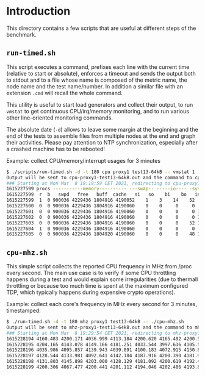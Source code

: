 # Introduction

This directory contains a few scripts that are useful at different steps of
the benchmark.

## `run-timed.sh`
This script executes a command, prefixes each line with the current time
(relative to start or absolute), enforces a timeout and sends the output
both to stdout and to a file whose name is composed of the metric name,
the node name and the test name/number. In addition a similar file with
an extension `.cmd` will recall the whole command.

This utility is useful to start load generators and collect their output,
to run `vmstat` to get continuous CPU/irq/memory monitoring, and to run
various other line-oriented monitoring commands.

The absolute date (`-d`) allows to leave some margin at the beginning and
the end of the tests to assemble files from multiple nodes at the end and
graph their activities. Please pay attention to NTP synchronization,
especially after a crashed machine has to be rebooted!

Example: collect CPU/memory/interrupt usages for 3 minutes

```sh
$ ./scripts/run-timed.sh -d -t 180 cpu proxy1 test13-64kB -- vmstat 1
Output will be sent to cpu-proxy1-test13-64kB.out and the command to cpu-proxy1-test13-64kB.cmd.
### Starting at Mon Mar  8 19:19:59 CET 2021, redirecting to cpu-proxy1-test13-64kB.out ###
1615227599 procs -----------memory---------- ---swap-- -----io---- -system-- ------cpu-----
1615227599  r  b   swpd   free   buff  cache   si   so    bi    bo   in   cs us sy id wa st
1615227599  1  0 900036 4229436 1804916 4190052    1    3    14    52    2    0  8  3 89  0  0
1615227600  0  0 900036 4229436 1804916 4190060    0    0     0     0  988 3766  0  1 99  0  0
1615227601  0  0 900036 4229436 1804916 4190060    0    0     0     0 1162 4089  0  1 99  0  0
1615227602  0  0 900036 4229436 1804916 4190060    0    0     0     0 1181 3377  0  1 99  0  0
1615227603  0  0 900036 4229436 1804916 4190060    0    0     0    52 1030 3129  0  1 98  1  0
1615227604  1  0 900036 4229436 1804916 4190060    0    0     0     0  603 2425  0  0 99  0  0
1615227605  0  0 900036 4229436 1804920 4190060    0    0     0    48 1025 3851  0  1 98  1  0
```


## `cpu-mhz.sh`
This simple script collects the reported CPU frequency in MHz from /proc every
second. The main use case is to verify if some CPU throttling happens during
a test and would explain some irregularities (due to thermall throttling or
because too much time is spent at the maximum configured TDP, which typically
happens during expensive crypto operations).

Example: collect each core's frequency in MHz every second for 3 minutes, timestamped:

```sh
$ ./run-timed.sh -d -t 180 mhz proxy1 test13-64kB -- ./cpu-mhz.sh
Output will be sent to mhz-proxy1-test13-64kB.out and the command to mhz-proxy1-test13-64kB.cmd.
### Starting at Mon Mar  8 19:29:54 CET 2021, redirecting to mhz-proxy1-test13-64kB.out ###
1615228194 4160.483 4200.171 4036.999 4113.184 4200.620 4165.492 4200.547 4027.275
1615228195 4204.165 4143.078 4149.166 4181.251 4033.544 3997.636 4105.573 4023.185
1615228196 4035.986 4095.857 4139.943 4039.891 4100.183 4072.915 4150.845 3872.668
1615228197 4128.544 4133.981 4092.641 4142.184 4187.916 4200.390 4181.989 4173.180
1615228198 4131.803 4145.898 4203.000 4128.129 4181.092 4200.619 4192.496 4191.668
1615228199 4200.306 4067.477 4200.441 4201.112 4194.046 4202.486 4193.853 4197.543
```

